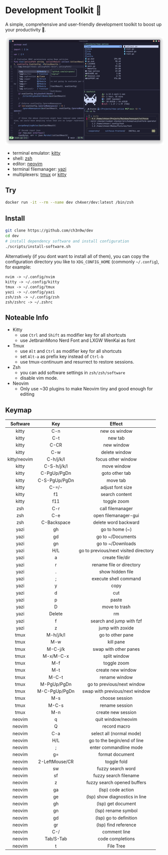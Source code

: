 # Development Toolkit 📡

A simple, comprehensive and user-friendly development toolkit to boost up your productivity 🚀.

![Screenshot](cover.png)

- terminal emulator: [kitty](https://github.com/kovidgoyal/kitty)
- shell: [zsh](https://www.zsh.org/)
- editor: [neovim](https://github.com/neovim/neovim)
- terminal filemanager: [yazi](https://github.com/sxyazi/yazi)
- multiplexers: [tmux](https://github.com/tmux/tmux) or [kitty](https://github.com/kovidgoyal/kitty)

## Try

```bash
docker run -it --rm --name dev ch4xer/dev:latest /bin/zsh
```

## Install

```bash
git clone https://github.com/ch3n9w/dev
cd dev
# install dependency software and install configuration
./scripts/install-software.sh
```

Alternatively (if you dont want to install all of them), you can copy the configuration directory you like to `XDG_CONFIG_HOME` (commonly `~/.config`), for example:

```
nvim -> ~/.config/nvim
kitty -> ~/.config/kitty
tmux -> ~/.config/tmux
yazi -> ~/.config/yazi
zsh/zsh -> ~/.config/zsh
zsh/zshrc -> ~/.zshrc
```

## Noteable Info

- Kitty
  - use `Ctrl` and `Shift` as modifier key for all shortcuts
  - use JetbrainMono Nerd Font and LXGW WenKai as font
- Tmux
  - use `Alt` and `Ctrl` as modifier key for all shortcuts
  - set `Alt-a` as prefix key instead of `Ctrl-b`
  - use tmux-continuum and resurrect to restore sessions.
- Zsh
  - you can add software settings in `zsh/zsh/software`
  - disable vim mode.
- Neovim
  - Only use ~30 plugins to make Neovim tiny and good enough for editing

## Keymap

|   Software   |      Key       |                Effect                 |
| :----------: | :------------: | :-----------------------------------: |
|    kitty     |      C-n       |             new os window             |
|    kitty     |      C-t       |                new tab                |
|    kitty     |      C-CR      |              new window               |
|    kitty     |      C-w       |             delete window             |
| kitty/neovim |   C-h/j/k/l    |          focus other window           |
|    kitty     |  C-S-h/j/k/l   |              move window              |
|    kitty     |  C-PgUp/PgDn   |            goto other tab             |
|    kitty     | C-S-PgUp/PgDn  |               move tab                |
|    kitty     |     C-=/-      |           adjust font size            |
|    kitty     |       f1       |            search content             |
|    kitty     |      f11       |              toggle zoom              |
|     zsh      |      C-r       |           call filemanager            |
|     zsh      |      C-e       |         open filemanager-gui          |
|     zsh      |  C-Backspace   |         delete word backward          |
|     yazi     |       gh       |            go to home (~)             |
|     yazi     |       gd       |           go to ~/Documents           |
|     yazi     |       gn       |           go to ~/Downloads           |
|     yazi     |      H/L       | go to previous/next visited directory |
|     yazi     |       a        |            create file/dir            |
|     yazi     |       r        |       rename file or directory        |
|     yazi     |       .        |           show hidden file            |
|     yazi     |       ;        |         execute shell command         |
|     yazi     |       y        |                 copy                  |
|     yazi     |       d        |                  cut                  |
|     yazi     |       p        |                 paste                 |
|     yazi     |       D        |             move to trash             |
|     yazi     |     Delete     |                  rm                   |
|     yazi     |       f        |       search and jump with fzf        |
|     yazi     |       z        |           jump with zoxide            |
|     tmux     |   M-h/j/k/l    |           go to other pane            |
|     tmux     |      M-w       |               kill pane               |
|     tmux     |    M-C-j/k     |         swap with other panes         |
|     tmux     |   M-x/M-C-x    |             split window              |
|     tmux     |      M-f       |              toggle zoom              |
|     tmux     |      M-t       |           create new window           |
|     tmux     |     M-C-t      |             rename window             |
|     tmux     |  M-PgUp/PgDn   |      go to previous/next window       |
|     tmux     | M-C-PgUp/PgDn  |    swap with previous/next window     |
|     tmux     |      M-s       |            choose session             |
|     tmux     |     M-C-s      |            rename session             |
|     tmux     |      M-n       |          create new session           |
|    neovim    |       q        |          quit window/neovim           |
|    neovim    |       Q        |             record macro              |
|    neovim    |      C-a       |       select all (normal mode)        |
|    neovim    |      H/L       |      go to the begin/end of line      |
|    neovim    |       ;        |        enter commandline mode         |
|    neovim    |       g=       |            format document            |
|    neovim    | 2-LeftMouse/CR |              toggle fold              |
|    neovim    |       sw       |           fuzzy search word           |
|    neovim    |       sf       |         fuzzy search filename         |
|    neovim    |       z        |      fuzzy search opened buffers      |
|    neovim    |       ga       |           (lsp) code action           |
|    neovim    |       ge       |    (lsp) show diagnostics in line     |
|    neovim    |       gh       |          (lsp) get document           |
|    neovim    |       gn       |          (lsp) rename symbol          |
|    neovim    |       gd       |        (lsp) go to definition         |
|    neovim    |       gr       |         (lsp) find reference          |
|    neovim    |      C-/       |             comment line              |
|    neovim    |   Tab/S-Tab    |           code completions            |
|    neovim    |       t        |               File Tree               |

